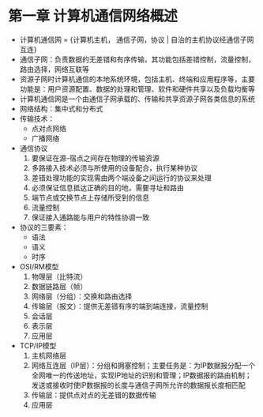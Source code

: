 # 第一章 计算机通信网络概述
- 计算机通信网 = {计算机主机， 通信子网，协议 | 自治的主机协议经通信子网互连}
- 通信子网：负责数据的无差错和有序传输，其功能包括差错控制，流量控制，路由选择，网络互联等
- 资源子网时计算机通信的本地系统环境，包括主机、终端和应用程序等，主要功能是：用户资源配置、数据的处理和管理、软件和硬件共享以及负载均衡等
- 计算机通信网是一个由通信子网承载的、传输和共享资源子网各类信息的系统
- 网络结构：集中式和分布式
- 传输技术：
    - 点对点网络
    - 广播网络
- 通信协议
    1. 要保证在源-宿点之间存在物理的传输资源
    1. 多路接入技术必须与所使用的设备配合，执行某种协议
    1. 差错处理功能的实现需由两个端设备之间运行的协议来处理
    1. 必须保证信息抵达正确的目的地，需要寻址和路由
    1. 端节点或交换节点上存储所受到的信息
    1. 流量控制
    1. 保证接入通路能与用户的特性协调一致
- 协议的三要素：
    - 语法
    - 语义
    - 时序
- OSI/RM模型
    1. 物理层（比特流）
    1. 数据链路层（帧）
    1. 网络层（分组）：交换和路由选择
    1. 传输层（报文）：提供无差错有序的端到端连接，流量控制
    1. 会话层
    1. 表示层
    1. 应用层
- TCP/IP模型
    1. 主机网络层
    1. 网络互连层（IP层）：分组和拥塞控制；主要任务是：为IP数据报分配一个全网唯一的传送地址，实现IP地址的识别和管理；IP数据报的路由机制；发送或接收时使IP数据报的长度与通信子网所允许的数据报长度相匹配
    1. 传输层：提供点对点的无差错的数据传输
    1. 应用层
    

